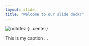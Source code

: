 ```yaml
---
layout: slide
title: "Welcome to our slide deck!"
---
```


![octofez](https://octodex.github.com/images/octofez.png)
{: .center}

This is my caption ...
